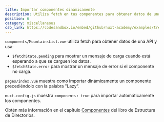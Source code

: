 ```yaml
---
title: Importar componentes dinámicamente
description: Utiliza fetch en tus componentes para obtener datos de una API así como importar componentes automática y dinámicamente
position: 6
category: miscellaneous
csb_link: https://codesandbox.io/embed/github/nuxt-academy/examples/tree/master/miscellaneous/lazy-loading-components?fontsize=14&hidenavigation=1&theme=dark&view=editor
---
```


<example-intro></example-intro>

`components/MountainsList.vue` utiliza fetch para obtener datos de una API y usa:

- `$fetchState.pending` para mostrar un mensaje de carga cuando está esperando a que se carguen los datos.
- `$fetchState.error` para mostrar un mensaje de error si el componente no carga.

`pages/index.vue` muestra como importar dinámicamente un componente precediéndolo con la palabra "Lazy".

`nuxt.config.js` muestra `components: true` para importar automáticamente los componentes.

<base-alert type="next">

Obtén más información en el capítulo [Componentes](/docs/2.x/directory-structure/components) del libro de Estructura de Directorios.

</base-alert>

<code-sandbox :src="csb_link"></code-sandbox>
